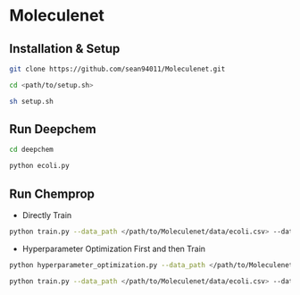 # Moleculenet

## Installation & Setup
```sh
git clone https://github.com/sean94011/Moleculenet.git

cd <path/to/setup.sh>

sh setup.sh
```

## Run Deepchem
```sh
cd deepchem

python ecoli.py
```

## Run Chemprop
* Directly Train
```sh
python train.py --data_path </path/to/Moleculenet/data/ecoli.csv> --dataset_type classification --save_dir ecoli_checkpoints
```
* Hyperparameter Optimization First and then Train
```sh
python hyperparameter_optimization.py --data_path </path/to/Moleculenet/data/ecoli.csv> --dataset_type classification --num_iters 100 --config_save_path config_ecoli

python train.py --data_path </path/to/Moleculenet/data/ecoli.csv> --dataset_type classification --config_path config_ecoli
```
